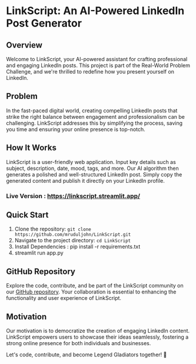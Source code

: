 # LinkScript: An AI-Powered LinkedIn Post Generator

## Overview

Welcome to LinkScript, your AI-powered assistant for crafting professional and engaging LinkedIn posts. This project is part of the Real-World Problem Challenge, and we're thrilled to redefine how you present yourself on LinkedIn.

## Problem

In the fast-paced digital world, creating compelling LinkedIn posts that strike the right balance between engagement and professionalism can be challenging. LinkScript addresses this by simplifying the process, saving you time and ensuring your online presence is top-notch.

## How It Works

LinkScript is a user-friendly web application. Input key details such as subject, description, date, mood, tags, and more. Our AI algorithm then generates a polished and well-structured LinkedIn post. Simply copy the generated content and publish it directly on your LinkedIn profile.

### Live Version : https://linkscript.streamlit.app/

## Quick Start

1. Clone the repository: `git clone https://github.com/mruduljohn/LinkScript.git`
2. Navigate to the project directory: `cd LinkScript`
3. Install Dependencies : pip install -r requirements.txt
4. streamlit run app.py

## GitHub Repository

Explore the code, contribute, and be part of the LinkScript community on our [GitHub repository](https://github.com/mruduljohn/LinkScript). Your collaboration is essential to enhancing the functionality and user experience of LinkScript.

## Motivation

Our motivation is to democratize the creation of engaging LinkedIn content. LinkScript empowers users to showcase their ideas seamlessly, fostering a strong online presence for both individuals and businesses.


Let's code, contribute, and become Legend Gladiators together! 🚀